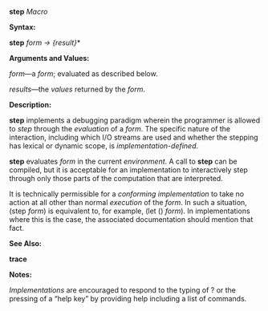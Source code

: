 **step** *Macro* 



**Syntax:** 



**step** *form → \{result\}*\* 



**Arguments and Values:** 



*form*—a *form*; evaluated as described below. 



*results*—the *values* returned by the *form*. 



**Description:** 



**step** implements a debugging paradigm wherein the programmer is allowed to *step* through the *evaluation* of a *form*. The specific nature of the interaction, including which I/O streams are used and whether the stepping has lexical or dynamic scope, is *implementation-defined*. 







 



 



**step** evaluates *form* in the current *environment*. A call to **step** can be compiled, but it is acceptable for an implementation to interactively step through only those parts of the computation that are interpreted. 



It is technically permissible for a *conforming implementation* to take no action at all other than normal *execution* of the *form*. In such a situation, (step *form*) is equivalent to, for example, (let () *form*). In implementations where this is the case, the associated documentation should mention that fact. 



**See Also:** 



**trace** 



**Notes:** 



*Implementations* are encouraged to respond to the typing of ? or the pressing of a “help key” by providing help including a list of commands. 



